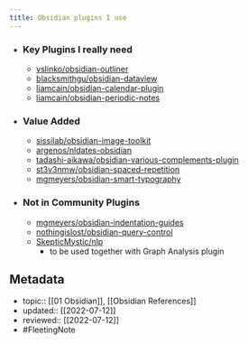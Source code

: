 ```yaml
---
title: Obsidian plugins I use
---
```


- ### Key Plugins I really need
	- [vslinko/obsidian-outliner](https://github.com/vslinko/obsidian-outliner)
	- [blacksmithgu/obsidian-dataview](https://github.com/blacksmithgu/obsidian-dataview)
	- [liamcain/obsidian-calendar-plugin](https://github.com/liamcain/obsidian-calendar-plugin)
	- [liamcain/obsidian-periodic-notes](https://github.com/liamcain/obsidian-periodic-notes)

- ### Value Added
	- [sissilab/obsidian-image-toolkit](https://github.com/sissilab/obsidian-image-toolkit)
	- [argenos/nldates-obsidian](https://github.com/argenos/nldates-obsidian)
	- [tadashi-aikawa/obsidian-various-complements-plugin](https://github.com/tadashi-aikawa/obsidian-various-complements-plugin)
	- [st3v3nmw/obsidian-spaced-repetition](https://github.com/st3v3nmw/obsidian-spaced-repetition)
	- [mgmeyers/obsidian-smart-typography](https://github.com/mgmeyers/obsidian-smart-typography)

- ### Not in Community Plugins
	- [mgmeyers/obsidian-indentation-guides](https://github.com/mgmeyers/obsidian-indentation-guides)
	- [nothingislost/obsidian-query-control](https://github.com/nothingislost/obsidian-query-control)
	- [SkepticMystic/nlp](https://github.com/SkepticMystic/nlp)
		- to be used together with Graph Analysis plugin

## Metadata
- topic:: [[01 Obsidian]], [[Obsidian References]]
- updated:: [[2022-07-12]]
- reviewed:: [[2022-07-12]]
- #FleetingNote 
